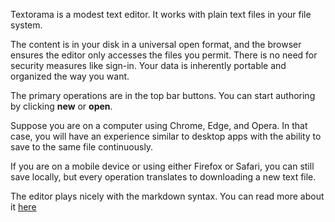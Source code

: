 Textorama is a modest text editor. It works with plain text files in your file system.

The content is in your disk in a universal open format, and the browser ensures the editor only accesses the files you permit. There is no need for security measures like sign-in. Your data is inherently portable and organized the way you want.

The primary operations are in the top bar buttons. You can start authoring by clicking **new** or **open**.

Suppose you are on a computer using Chrome, Edge, and Opera. In that case, you will have an experience similar to desktop apps with the ability to save to the same file continuously.

If you are on a mobile device or using either Firefox or Safari, you can still save locally, but every operation translates to downloading a new text file.

The editor plays nicely with the markdown syntax. You can read more about it [here](https://www.markdownguide.org/)
